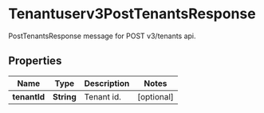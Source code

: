 

# Tenantuserv3PostTenantsResponse

PostTenantsResponse message for POST v3/tenants api.

## Properties

| Name | Type | Description | Notes |
|------------ | ------------- | ------------- | -------------|
|**tenantId** | **String** | Tenant id. |  [optional] |



